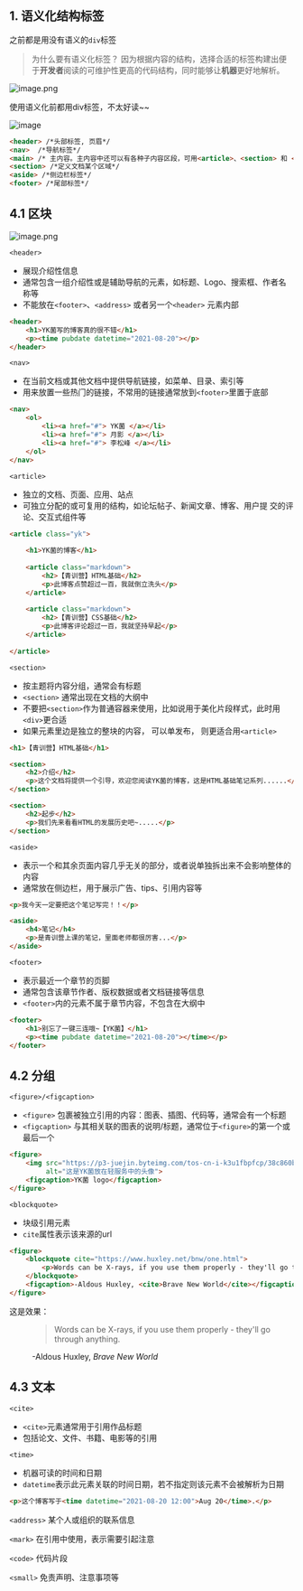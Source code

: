 
## 1. 语义化结构标签

之前都是用没有语义的`div`标签


> 为什么要有语义化标签？ 因为根据内容的结构，选择合适的标签构建出便于**开发者**阅读的可维护性更⾼的代码结构，同时能够让**机器**更好地解析。


![image.png](https://p6-juejin.byteimg.com/tos-cn-i-k3u1fbpfcp/b2b754646dfa442387b1e7b8d7c11e9e~tplv-k3u1fbpfcp-watermark.image)

使用语义化前都用div标签，不太好读~~

![image](https://img-blog.csdnimg.cn/img_convert/75c628a5e44f78bbb992cbde8073e052.png)

```HTML
<header> /*头部标签, 页眉*/
<nav>  /*导航标签*/
<main> /* 主内容。主内容中还可以有各种子内容区段，可用<article>、<section> 和 <div> 等元素表示。*/
<section> /*定义文档某个区域*/
<aside> /*侧边栏标签*/
<footer> /*尾部标签*/
```

## 4.1 区块

![image.png](https://p9-juejin.byteimg.com/tos-cn-i-k3u1fbpfcp/222677bbc0eb4d12864e5c59c34e9c3c~tplv-k3u1fbpfcp-watermark.image)

`<header>`

- 展现介绍性信息
- 通常包含⼀组介绍性或是辅助导航的元素，如标题、Logo、搜索框、作者名称等
- 不能放在`<footer>`、`<address>` 或者另⼀个`<header>` 元素内部


```html
<header>
    <h1>YK菌写的博客真的很不错</h1>
    <p><time pubdate datetime="2021-08-20"></p>
</header>
```


`<nav>`
- 在当前⽂档或其他⽂档中提供导航链接，如菜单、目录、索引等
- ⽤来放置⼀些热⻔的链接，不常⽤的链接通常放到`<footer>`里置于底部

```html
<nav> 
    <ol> 
        <li><a href="#"> YK菌 </a></li> 
        <li><a href="#"> 月影 </a></li> 
        <li><a href="#"> 李松峰 </a></li> 
    </ol> 
</nav>
```


`<article>`
- 独⽴的⽂档、⻚⾯、应⽤、站点
- 可独⽴分配的或可复⽤的结构，如论坛帖⼦、新闻⽂章、博客、⽤户提
交的评论、交互式组件等


```html
<article class="yk">
    
    <h1>YK菌的博客</h1>
    
    <article class="markdown">
        <h2>【青训营】HTML基础</h2>
        <p>此博客点赞超过一百，我就倒立洗头</p>
    </article>
    
    <article class="markdown">
        <h2>【青训营】CSS基础</h2>
        <p>此博客评论超过一百，我就坚持早起</p>
    </article>
    
</article>
```



`<section>`
- 按主题将内容分组，通常会有标题
- `<section>` 通常出现在⽂档的⼤纲中
- 不要把`<section>`作为普通容器来使⽤，⽐如说⽤于美化⽚段样式，此时⽤`<div>`更合适
- 如果元素⾥边是独⽴的整块的内容， 可以单发布， 则更适合⽤`<article>`



```html
<h1>【青训营】HTML基础</h1>

<section>
    <h2>介绍</h2>
    <p>这个文档将提供一个引导，欢迎您阅读YK菌的博客，这是HTML基础笔记系列......</p>
</section>

<section>
    <h2>起步</h2>
    <p>我们先来看看HTML的发展历史吧~.....</p>
</section>
```




`<aside>`
- 表示⼀个和其余⻚⾯内容⼏乎⽆关的部分，或者说单独拆出来不会影响整体的内容
- 通常放在侧边栏，⽤于展示⼴告、tips、引⽤内容等



```html
<p>我今天一定要把这个笔记写完！！</p>

<aside>
    <h4>笔记</h4>
    <p>是青训营上课的笔记，里面老师都很厉害...</p>
</aside>
```





`<footer>`
- 表示最近⼀个章节的⻚脚
- 通常包含该章节作者、版权数据或者⽂档链接等信息
- `<footer>`内的元素不属于章节内容，不包含在⼤纲中



```html
<footer>
    <h1>别忘了一键三连哦~【YK菌】</h1>
    <p><time pubdate datetime="2021-08-20"></time></p>
</footer>
```



## 4.2 分组

`<figure>/<figcaption>`

- `<figure>` 包裹被独⽴引⽤的内容：图表、插图、代码等，通常会有⼀个标题
- `<figcaption>` 与其相关联的图表的说明/标题，通常位于`<figure>`的第⼀个或最后⼀个


```html
<figure>
    <img src="https://p3-juejin.byteimg.com/tos-cn-i-k3u1fbpfcp/38c860bc30174872adccbe9c7c04e4c7~tplv-k3u1fbpfcp-zoom-1.image" 
         alt="这是YK菌放在轻服务中的头像">
    <figcaption>YK菌 logo</figcaption>
</figure>
```


`<blockquote>`
- 块级引⽤元素
- `cite`属性表示该来源的url


```html
<figure>
    <blockquote cite="https://www.huxley.net/bnw/one.html">
        <p>Words can be X-rays, if you use them properly - they'll go through anything.</p>
    </blockquote>
    <figcaption>-Aldous Huxley, <cite>Brave New World</cite></figcaption>
</figure>
```
这是效果：
<figure>
    <blockquote cite="https://www.huxley.net/bnw/one.html">
        <p>Words can be X-rays, if you use them properly - they'll go through anything.</p>
    </blockquote>
    <figcaption>-Aldous Huxley, <cite>Brave New World</cite></figcaption>
</figure>


## 4.3 文本

`<cite>`
- `<cite>`元素通常⽤于引⽤作品标题
- 包括论⽂、⽂件、书籍、电影等的引⽤

`<time>`
- 机器可读的时间和⽇期
- `datetime`表示此元素关联的时间⽇期，若不指定则该元素不会被解析为⽇期


```html
<p>这个博客写于<time datetime="2021-08-20 12:00">Aug 20</time>.</p>
```


`<address>` 某个⼈或组织的联系信息

`<mark>` 在引⽤中使⽤，表示需要引起注意

`<code>` 代码⽚段

`<small>` 免责声明、注意事项等
